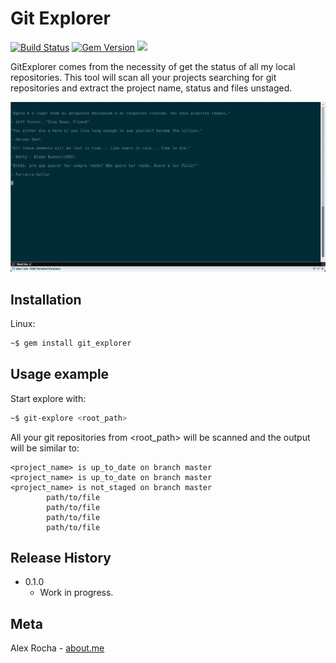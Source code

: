 # Git Explorer

[![Build Status](https://travis-ci.org/alexrochas/git-explorer.svg?branch=master)](https://travis-ci.org/alexrochas/git-explorer)
[![Gem Version](https://badge.fury.io/rb/git_explorer.svg)](https://badge.fury.io/rb/git_explorer)
![](http://ruby-gem-downloads-badge.herokuapp.com/git_explorer)


GitExplorer comes from the necessity of get the status of all my local repositories. This tool will scan all your projects searching for git repositories and extract the project name, status and files unstaged.

![Alt text](demo.gif)

## Installation

Linux:

```sh
~$ gem install git_explorer
```

## Usage example

Start explore with:
```bash
~$ git-explore <root_path>
```

All your git repositories from <root_path> will be scanned and the output will be similar to:
```
<project_name> is up_to_date on branch master
<project_name> is up_to_date on branch master
<project_name> is not_staged on branch master
        path/to/file
        path/to/file
        path/to/file
        path/to/file
```

## Release History

* 0.1.0
    * Work in progress.

## Meta

Alex Rocha - [about.me](http://about.me/alex.rochas)


